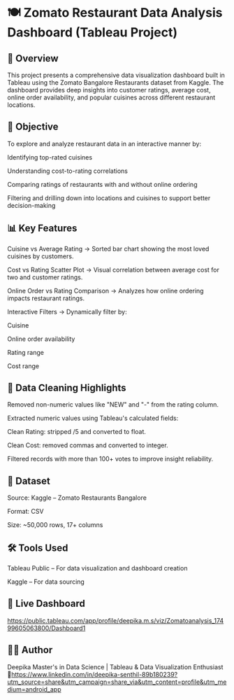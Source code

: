 # 🍽️ Zomato Restaurant Data Analysis Dashboard (Tableau Project)

## 📌 Overview
This project presents a comprehensive data visualization dashboard built in Tableau using the Zomato Bangalore Restaurants dataset from Kaggle. The dashboard provides deep insights into customer ratings, average cost, online order availability, and popular cuisines across different restaurant locations.

## 🎯 Objective
To explore and analyze restaurant data in an interactive manner by:

Identifying top-rated cuisines

Understanding cost-to-rating correlations

Comparing ratings of restaurants with and without online ordering

Filtering and drilling down into locations and cuisines to support better decision-making


## 📊 Key Features
Cuisine vs Average Rating
→ Sorted bar chart showing the most loved cuisines by customers.

Cost vs Rating Scatter Plot
→ Visual correlation between average cost for two and customer ratings.

Online Order vs Rating Comparison
→ Analyzes how online ordering impacts restaurant ratings.

Interactive Filters
→ Dynamically filter by:

Cuisine

Online order availability

Rating range

Cost range



## 🧹 Data Cleaning Highlights
Removed non-numeric values like "NEW" and "-" from the rating column.

Extracted numeric values using Tableau's calculated fields:

Clean Rating: stripped /5 and converted to float.

Clean Cost: removed commas and converted to integer.

Filtered records with more than 100+ votes to improve insight reliability.



## 📁 Dataset
Source: Kaggle – Zomato Restaurants Bangalore

Format: CSV

Size: ~50,000 rows, 17+ columns


## 🛠 Tools Used
Tableau Public – For data visualization and dashboard creation

Kaggle – For data sourcing


## 🔗 Live Dashboard
https://public.tableau.com/app/profile/deepika.m.s/viz/Zomatoanalysis_17499605063800/Dashboard1



## 🙋‍♀️ Author
Deepika
Master's in Data Science | Tableau & Data Visualization Enthusiast
🔗https://www.linkedin.com/in/deepika-senthil-89b180239?utm_source=share&utm_campaign=share_via&utm_content=profile&utm_medium=android_app
